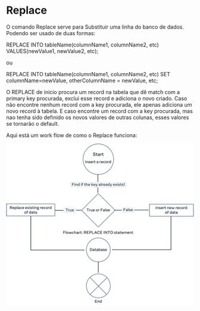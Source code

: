 # Replace

O comando Replace serve para Substituir uma linha do banco de dados. Podendo ser usado de duas formas:

REPLACE INTO tableName(columnName1, columnName2, etc)
VALUES(newValue1, newValue2, etc);

ou

REPLACE INTO tableName(columnName1, columnName2, etc)
SET columnName=newValue, otherColumnName = newValue, etc;

O REPLACE de inicio procura um record na tabela que dê match com a primary key procurada, exclui esse record e adiciona o novo criado. Caso não encontre nenhum record com a key procurada, ele apenas adiciona um novo record à tabela. E caso encontre um record com a key procurada, mas nao tenha sido definido os novos valores de outras colunas, esses valores se tornarão o default.

Aqui está um work flow de como o Replace funciona: 

<img src="../../src/Pasta03/replaceFlow.png" />